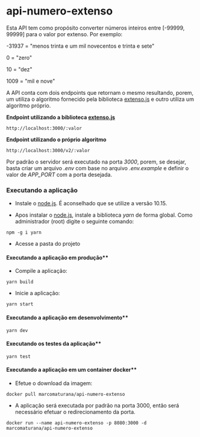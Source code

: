 # api-numero-extenso

Esta API tem como propósito converter números inteiros entre [-99999, 99999] para o valor por extenso. Por exemplo:

-31937 = "menos trinta e um mil novecentos e trinta e sete"

0 = "zero"

10 = "dez"

1009 = "mil e nove"

A API conta com dois endpoints que retornam o mesmo resultando, porem, um utiliza o algoritmo fornecido pela biblioteca [extenso.js](https://extenso.js.org) e outro utiliza um algoritmo próprio.

**Endpoint utilizando a biblioteca [extenso.js](https://extenso.js.org)**

``http://localhost:3000/:valor``

**Endpoint utilizando o próprio algoritmo**

``http://localhost:3000/v2/:valor``

Por padrão o servidor será executado na porta *3000*, porem, se desejar, basta criar um arquivo *.env* com base no arquivo *.env.example* e definir o valor de *APP_PORT* com a porta desejada.

### Executando a aplicação

* Instale o [node.js](https://nodejs.org/en/). É aconselhado que se utilize a versão 10.15.

* Apos instalar o [node.js](https://nodejs.org/en/), instale a biblioteca *yarn* de forma global. Como administrador (root) digite o seguinte comando:

``npm -g i yarn``

* Acesse a pasta do projeto

#### Executando a aplicação em produção**

* Compile a aplicação:

``yarn build``

* Inicie a aplicação:

``yarn start``

#### Executando a aplicação em desenvolvimento**

``yarn dev``

#### Executando os testes da aplicação**

``yarn test``

#### Executando a aplicação em um container docker**

* Efetue o download da imagem:

``docker pull marcomaturana/api-numero-extenso``

* A aplicação será executada por padrão na porta 3000, então será necessário efetuar o redirecionamento da porta.

``docker run --name api-numero-extenso -p 8080:3000 -d marcomaturana/api-numero-extenso``
